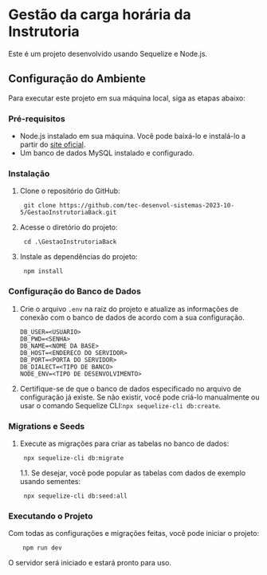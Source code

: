 # Gestão da carga horária da Instrutoria

Este é um projeto desenvolvido usando Sequelize e Node.js.

## Configuração do Ambiente

Para executar este projeto em sua máquina local, siga as etapas abaixo:

### Pré-requisitos

- Node.js instalado em sua máquina. Você pode baixá-lo e instalá-lo a partir do [site oficial](https://nodejs.org/).
- Um banco de dados MySQL instalado e configurado. 

### Instalação

1. Clone o repositório do GitHub:

        git clone https://github.com/tec-desenvol-sistemas-2023-10-5/GestaoInstrutoriaBack.git

2. Acesse o diretório do projeto:

        cd .\GestaoInstrutoriaBack

3. Instale as dependências do projeto:

        npm install

### Configuração do Banco de Dados

1. Crie o arquivo `.env` na raiz do projeto e atualize as informações de conexão com o banco de dados de acordo com a sua configuração.
	```
	DB_USER=<USUARIO>
	DB_PWD=<SENHA>
	DB_NAME=<NOME DA BASE>
	DB_HOST=<ENDERECO DO SERVIDOR>
	DB_PORT=<PORTA DO SERVIDOR>
	DB_DIALECT=<TIPO DE BANCO>
	NODE_ENV=<TIPO DE DESENVOLVIMENTO>
	```

2. Certifique-se de que o banco de dados especificado no arquivo de configuração já existe.
	Se não existir, você pode criá-lo manualmente ou usar o comando Sequelize CLI:`npx sequelize-cli db:create`.

### Migrations e Seeds

1. Execute as migrações para criar as tabelas no banco de dados:

        npx sequelize-cli db:migrate

	1.1. Se desejar, você pode popular as tabelas com dados de exemplo usando sementes:

        npx sequelize-cli db:seed:all

### Executando o Projeto

Com todas as configurações e migrações feitas, você pode iniciar o projeto:

        npm run dev

O servidor será iniciado e estará pronto para uso.
